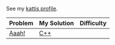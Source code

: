 See my [kattis profile](https://open.kattis.com/users/seah-xi-qi-nicholas).


| Problem | My Solution | Difficulty                        |
| ------- | ----------- | :------------------------------:  |
| [Aaah!](https://open.kattis.com/problems/aaah)|   [C++](https://github.com/sxqnicholas96/kattis/blob/master/solutions/aaah.cpp)